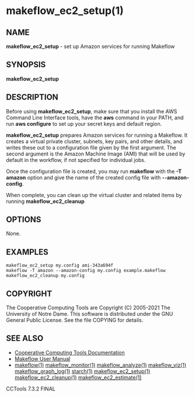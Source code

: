 






















# makeflow_ec2_setup(1)

## NAME
**makeflow_ec2_setup** - set up Amazon services for running Makeflow

## SYNOPSIS
****makeflow_ec2_setup <config-file> <ami>****

## DESCRIPTION

Before using **makeflow_ec2_setup**, make sure that you install the AWS Command
Line Interface tools, have the **aws** command in your PATH,
and run **aws configure** to set up your secret keys and default region.

**makeflow_ec2_setup** prepares Amazon services for running a Makeflow.
It creates a virtual private cluster, subnets, key pairs, and other
details, and writes these out to a configuration file given by the 
first argument.  The second argument is the Amazon Machine Image (AMI)
that will be used by default in the workflow, if not specified for 
individual jobs.

Once the configuration file is created, you may run **makeflow**
with the **-T amazon** option and give the name of the created
config file with **--amazon-config**.

When complete, you can clean up the virtual cluster and related
items by running **makeflow_ec2_cleanup**

## OPTIONS
None.

## EXAMPLES

```
makeflow_ec2_setup my.config ami-343a694f
makeflow -T amazon --amazon-config my.config example.makeflow
makeflow_ec2_cleanup my.config
```

## COPYRIGHT

The Cooperative Computing Tools are Copyright (C) 2005-2021 The University of Notre Dame.  This software is distributed under the GNU General Public License.  See the file COPYING for details.

## SEE ALSO


- [Cooperative Computing Tools Documentation]("../index.html")
- [Makeflow User Manual]("../makeflow.html")
- [makeflow(1)](makeflow.md) [makeflow_monitor(1)](makeflow_monitor.md) [makeflow_analyze(1)](makeflow_analyze.md) [makeflow_viz(1)](makeflow_viz.md) [makeflow_graph_log(1)](makeflow_graph_log.md) [starch(1)](starch.md) [makeflow_ec2_setup(1)](makeflow_ec2_setup.md) [makeflow_ec2_cleanup(1)](makeflow_ec2_cleanup.md) [makeflow_ec2_estimate(1)](makeflow_ec2_estimate.md)


CCTools 7.3.2 FINAL
